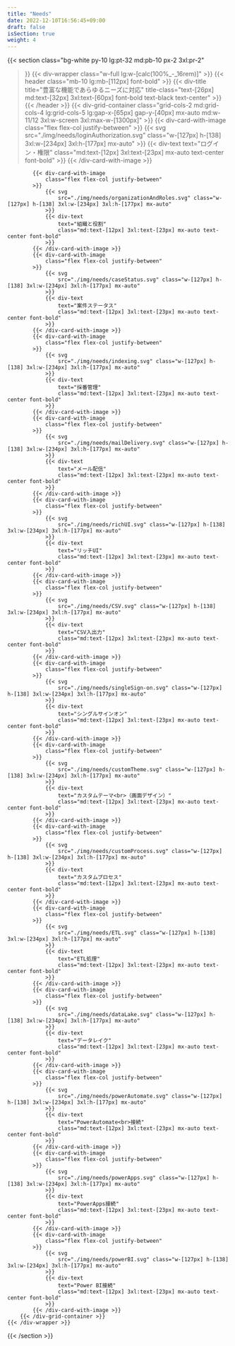 ```yaml
---
title: "Needs"
date: 2022-12-10T16:56:45+09:00
draft: false
isSection: true
weight: 4
---
```


{{< section
    class="bg-white py-10 lg:pt-32 md:pb-10 px-2 3xl:pr-2"
>}}
    {{< div-wrapper
        class="w-full lg:w-[calc(100%_-_16rem)]"
    >}}
        {{< header
            class="mb-10 lg:mb-[112px] font-bold"
        >}}
            {{< div-title
                title="豊富な機能であらゆるニーズに対応"
                title-class="text-[26px] md:text-[32px] 3xl:text-[60px] font-bold text-black text-center"
            >}}
        {{< /header >}}
        {{< div-grid-container
            class="grid-cols-2 md:grid-cols-4 lg:grid-cols-5 lg:gap-x-[65px] gap-y-[40px] mx-auto md:w-11/12 3xl:w-screen 3xl:max-w-[1300px]"
        >}}
            {{< div-card-with-image
                class="flex flex-col justify-between"
            >}}
                {{< svg
                    src="./img/needs/loginAuthorization.svg" class="w-[127px] h-[138] 3xl:w-[234px] 3xl:h-[177px] mx-auto"
                >}}
                {{< div-text
                    text="ログイン・権限"
                    class="md:text-[12px] 3xl:text-[23px] mx-auto text-center font-bold"
                >}}
            {{< /div-card-with-image >}}

            {{< div-card-with-image
                class="flex flex-col justify-between"
            >}}
                {{< svg
                    src="./img/needs/organizationAndRoles.svg" class="w-[127px] h-[138] 3xl:w-[234px] 3xl:h-[177px] mx-auto"
                >}}
                {{< div-text
                    text="組織と役割"
                    class="md:text-[12px] 3xl:text-[23px] mx-auto text-center font-bold"
                >}}
            {{< /div-card-with-image >}}
            {{< div-card-with-image
                class="flex flex-col justify-between"
            >}}
                {{< svg
                    src="./img/needs/caseStatus.svg" class="w-[127px] h-[138] 3xl:w-[234px] 3xl:h-[177px] mx-auto"
                >}}
                {{< div-text
                    text="案件ステータス"
                    class="md:text-[12px] 3xl:text-[23px] mx-auto text-center font-bold"
                >}}
            {{< /div-card-with-image >}}
            {{< div-card-with-image
                class="flex flex-col justify-between"
            >}}
                {{< svg
                    src="./img/needs/indexing.svg" class="w-[127px] h-[138] 3xl:w-[234px] 3xl:h-[177px] mx-auto"
                >}}
                {{< div-text
                    text="採番管理"
                    class="md:text-[12px] 3xl:text-[23px] mx-auto text-center font-bold"
                >}}
            {{< /div-card-with-image >}}
            {{< div-card-with-image
                class="flex flex-col justify-between"
            >}}
                {{< svg
                    src="./img/needs/mailDelivery.svg" class="w-[127px] h-[138] 3xl:w-[234px] 3xl:h-[177px] mx-auto"
                >}}
                {{< div-text
                    text="メール配信"
                    class="md:text-[12px] 3xl:text-[23px] mx-auto text-center font-bold"
                >}}
            {{< /div-card-with-image >}}
            {{< div-card-with-image
                class="flex flex-col justify-between"
            >}}
                {{< svg
                    src="./img/needs/richUI.svg" class="w-[127px] h-[138] 3xl:w-[234px] 3xl:h-[177px] mx-auto"
                >}}
                {{< div-text
                    text="リッチUI"
                    class="md:text-[12px] 3xl:text-[23px] mx-auto text-center font-bold"
                >}}
            {{< /div-card-with-image >}}
            {{< div-card-with-image
                class="flex flex-col justify-between"
            >}}
                {{< svg
                    src="./img/needs/CSV.svg" class="w-[127px] h-[138] 3xl:w-[234px] 3xl:h-[177px] mx-auto"
                >}}
                {{< div-text
                    text="CSV入出力"
                    class="md:text-[12px] 3xl:text-[23px] mx-auto text-center font-bold"
                >}}
            {{< /div-card-with-image >}}
            {{< div-card-with-image
                class="flex flex-col justify-between"
            >}}
                {{< svg
                    src="./img/needs/singleSign-on.svg" class="w-[127px] h-[138] 3xl:w-[234px] 3xl:h-[177px] mx-auto"
                >}}
                {{< div-text
                    text="シングルサインオン"
                    class="md:text-[12px] 3xl:text-[23px] mx-auto text-center font-bold"
                >}}
            {{< /div-card-with-image >}}
            {{< div-card-with-image
                class="flex flex-col justify-between"
            >}}
                {{< svg
                    src="./img/needs/customTheme.svg" class="w-[127px] h-[138] 3xl:w-[234px] 3xl:h-[177px] mx-auto"
                >}}
                {{< div-text
                    text="カスタムテーマ<br>（画面デザイン）"
                    class="md:text-[12px] 3xl:text-[23px] mx-auto text-center font-bold"
                >}}
            {{< /div-card-with-image >}}
            {{< div-card-with-image
                class="flex flex-col justify-between"
            >}}
                {{< svg
                    src="./img/needs/customProcess.svg" class="w-[127px] h-[138] 3xl:w-[234px] 3xl:h-[177px] mx-auto"
                >}}
                {{< div-text
                    text="カスタムプロセス"
                    class="md:text-[12px] 3xl:text-[23px] mx-auto text-center font-bold"
                >}}
            {{< /div-card-with-image >}}
            {{< div-card-with-image
                class="flex flex-col justify-between"
            >}}
                {{< svg
                    src="./img/needs/ETL.svg" class="w-[127px] h-[138] 3xl:w-[234px] 3xl:h-[177px] mx-auto"
                >}}
                {{< div-text
                    text="ETL処理"
                    class="md:text-[12px] 3xl:text-[23px] mx-auto text-center font-bold"
                >}}
            {{< /div-card-with-image >}}
            {{< div-card-with-image
                class="flex flex-col justify-between"
            >}}
                {{< svg
                    src="./img/needs/dataLake.svg" class="w-[127px] h-[138] 3xl:w-[234px] 3xl:h-[177px] mx-auto"
                >}}
                {{< div-text
                    text="データレイク"
                    class="md:text-[12px] 3xl:text-[23px] mx-auto text-center font-bold"
                >}}
            {{< /div-card-with-image >}}
            {{< div-card-with-image
                class="flex flex-col justify-between"
            >}}
                {{< svg
                    src="./img/needs/powerAutomate.svg" class="w-[127px] h-[138] 3xl:w-[234px] 3xl:h-[177px] mx-auto"
                >}}
                {{< div-text
                    text="PowerAutomate<br>接続"
                    class="md:text-[12px] 3xl:text-[23px] mx-auto text-center font-bold"
                >}}
            {{< /div-card-with-image >}}
            {{< div-card-with-image
                class="flex flex-col justify-between"
            >}}
                {{< svg
                    src="./img/needs/powerApps.svg" class="w-[127px] h-[138] 3xl:w-[234px] 3xl:h-[177px] mx-auto"
                >}}
                {{< div-text
                    text="PowerApps接続"
                    class="md:text-[12px] 3xl:text-[23px] mx-auto text-center font-bold"
                >}}
            {{< /div-card-with-image >}}
            {{< div-card-with-image
                class="flex flex-col justify-between"
            >}}
                {{< svg
                    src="./img/needs/powerBI.svg" class="w-[127px] h-[138] 3xl:w-[234px] 3xl:h-[177px] mx-auto"
                >}}
                {{< div-text
                    text="Power BI接続"
                    class="md:text-[12px] 3xl:text-[23px] mx-auto text-center font-bold"
                >}}
            {{< /div-card-with-image >}}
        {{< /div-grid-container >}}
    {{< /div-wrapper >}}
{{< /section >}}
